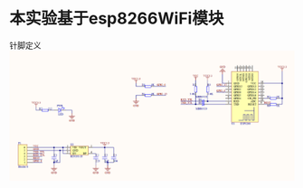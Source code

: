 # 本实验基于esp8266WiFi模块

针脚定义
 ![image](https://github.com/SingleLCH/2023THZ/blob/main/%E6%95%B0%E6%8D%AE%E4%BC%A0%E8%BE%93/esp8266%20define/esp8266.png)
